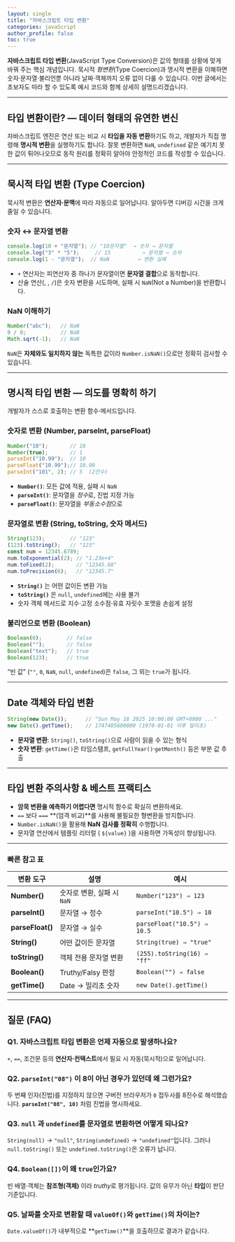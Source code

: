 ```yaml
---
layout: single
title: "자바스크립트 타입 변환"
categories: javaScript
author_profile: false
toc: true
---
```


**자바스크립트 타입 변환**(JavaScript Type Conversion)은 값의 형태를 상황에 맞게 바꿔 주는 핵심 개념입니다. 묵시적 *형변환*(Type Coercion)과 명시적 변환을 이해하면 숫자·문자열·불리언뿐 아니라 날짜·객체까지 오류 없이 다룰 수 있습니다. 이번 글에서는 초보자도 따라 할 수 있도록 예시 코드와 함께 상세히 설명드리겠습니다.

------

## 타입 변환이란? — 데이터 형태의 유연한 변신

자바스크립트 엔진은 연산 또는 비교 시 **타입을 자동 변환**하기도 하고, 개발자가 직접 명령해 **명시적 변환**을 실행하기도 합니다. 잘못 변환하면 `NaN`, `undefined` 같은 예기치 못한 값이 튀어나오므로 동작 원리를 정확히 알아야 안정적인 코드를 작성할 수 있습니다.

------

## 묵시적 타입 변환 (Type Coercion)

묵시적 변환은 **연산자·문맥**에 따라 자동으로 일어납니다. 알아두면 디버깅 시간을 크게 줄일 수 있습니다.

### 숫자 ↔ 문자열 변환

```jsx
console.log(10 + "문자열"); // "10문자열"  → 숫자 → 문자열
console.log("3" * "5");     // 15          → 문자열 → 숫자
console.log(1 - "문자열");  // NaN         → 변환 실패
```

- `+` 연산자는 피연산자 중 하나가 문자열이면 **문자열 결합**으로 동작합니다.
- 산술 연산(, , `/`)은 숫자 변환을 시도하며, 실패 시 `NaN`(Not a Number)을 반환합니다.

### NaN 이해하기

```jsx
Number("abc");   // NaN
0 / 0;           // NaN
Math.sqrt(-1);   // NaN
```

`NaN`은 **자체와도 일치하지 않는** 독특한 값이라 `Number.isNaN()`으로만 정확히 검사할 수 있습니다.

------

## 명시적 타입 변환 — 의도를 명확히 하기

개발자가 스스로 호출하는 변환 함수·메서드입니다.

### 숫자로 변환 (Number, parseInt, parseFloat)

```jsx
Number("10");       // 10
Number(true);       // 1
parseInt("10.99");  // 10
parseFloat("10.99");// 10.99
parseInt("101", 2); // 5  (2진수)
```

- **`Number()`**: 모든 값에 적용, 실패 시 `NaN`
- **`parseInt()`**: 문자열을 *정수*로, 진법 지정 가능
- **`parseFloat()`**: 문자열을 *부동소수점*으로

### 문자열로 변환 (String, toString, 숫자 메서드)

```jsx
String(123);        // "123"
(123).toString();   // "123"
const num = 12345.6789;
num.toExponential(2); // "1.23e+4"
num.toFixed(2);       // "12345.68"
num.toPrecision(6);   // "12345.7"
```

- **`String()`** 는 어떤 값이든 변환 가능
- **`toString()`** 은 `null`, `undefined`에는 사용 불가
- 숫자 객체 메서드로 지수·고정 소수점·유효 자릿수 포맷을 손쉽게 설정

### 불리언으로 변환 (Boolean)

```jsx
Boolean(0);        // false
Boolean("");       // false
Boolean("text");   // true
Boolean(123);      // true
```

“빈 값” (`""`, `0`, `NaN`, `null`, `undefined`)은 `false`, 그 외는 `true`가 됩니다.

------

## Date 객체와 타입 변환

```jsx
String(new Date());      // "Sun May 18 2025 10:00:00 GMT+0900 ..."
new Date().getTime();    // 1747485600000 (1970-01-01 이후 밀리초)
```

- **문자열 변환**: `String()`, `toString()`으로 사람이 읽을 수 있는 형식
- **숫자 변환**: `getTime()`은 타임스탬프, `getFullYear()`·`getMonth()` 등은 부분 값 추출

------

## 타입 변환 주의사항 & 베스트 프랙티스

- **암묵 변환을 예측하기 어렵다면** 명시적 함수로 확실히 변환하세요.
- `==` 보다 `===` **(엄격 비교)**를 사용해 불필요한 형변환을 방지합니다.
- `Number.isNaN()`을 활용해 **NaN 검사를 정확히** 수행합니다.
- 문자열 연산에서 템플릿 리터럴 ( `${value}` )을 사용하면 가독성이 향상됩니다.

------

### 빠른 참고 표

| 변환 도구        | 설명                       | 예시                        |
| ---------------- | -------------------------- | --------------------------- |
| **Number()**     | 숫자로 변환, 실패 시 `NaN` | `Number("123") ⇒ 123`       |
| **parseInt()**   | 문자열 → 정수              | `parseInt("10.5") ⇒ 10`     |
| **parseFloat()** | 문자열 → 실수              | `parseFloat("10.5") ⇒ 10.5` |
| **String()**     | 어떤 값이든 문자열         | `String(true) ⇒ "true"`     |
| **toString()**   | 객체 전용 문자열 변환      | `(255).toString(16) ⇒ "ff"` |
| **Boolean()**    | Truthy/Falsy 판정          | `Boolean("") ⇒ false`       |
| **getTime()**    | Date → 밀리초 숫자         | `new Date().getTime()`      |

------

## 질문 (FAQ)

### Q1. 자바스크립트 타입 변환은 언제 자동으로 발생하나요?

`+`, `==`, 조건문 등의 **연산자·컨텍스트**에서 필요 시 자동(묵시적)으로 일어납니다.

### Q2. `parseInt("08")` 이 8이 아닌 경우가 있던데 왜 그런가요?

두 번째 인자(진법)를 지정하지 않으면 구버전 브라우저가 `0` 접두사를 8진수로 해석했습니다. **`parseInt("08", 10)`** 처럼 진법을 명시하세요.

### Q3. `null` 과 `undefined`를 문자열로 변환하면 어떻게 되나요?

`String(null)` → `"null"`, `String(undefined)` → `"undefined"`입니다. 그러나 `null.toString()` 또는 `undefined.toString()`은 오류가 납니다.

### Q4. `Boolean([])`이 왜 `true`인가요?

빈 배열·객체는 **참조형(객체)** 이라 *truthy*로 평가됩니다. 값의 유무가 아닌 **타입**이 판단 기준입니다.

### Q5. 날짜를 숫자로 변환할 때 `valueOf()`와 `getTime()`의 차이는?

`Date.valueOf()`가 내부적으로 **`getTime()`**을 호출하므로 결과가 같습니다.
